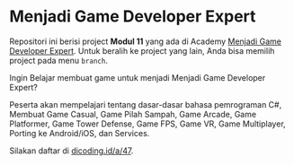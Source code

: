# Menjadi Game Developer Expert
Repositori ini berisi project **Modul 11** yang ada di Academy [Menjadi Game Developer Expert][menjadi-game-developer-expert]. Untuk beralih ke project yang lain, Anda bisa memilih project pada menu `branch`.

Ingin Belajar membuat game untuk menjadi Menjadi Game Developer Expert?

Peserta akan mempelajari tentang dasar-dasar bahasa pemrograman C#, Membuat Game Casual, Game Pilah Sampah, Game Arcade, Game Platformer, Game Tower Defense, Game FPS, Game VR, Game Multiplayer, Porting ke Android/iOS, dan Services.

Silakan daftar di [dicoding.id/a/47][menjadi-game-developer-expert].

[menjadi-game-developer-expert]: https://www.dicoding.com/academies/47/
